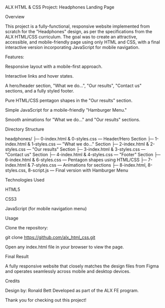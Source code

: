 ALX HTML & CSS Project: Headphones Landing Page

Overview

This project is a fully-functional, responsive website implemented from scratch for the "Headphones" design, as per the specifications from the ALX HTML/CSS curriculum. The goal was to create an attractive, accessible, and mobile-friendly page using only HTML and CSS, with a final interactive version incorporating JavaScript for mobile navigation.

Features:

Responsive layout with a mobile-first approach.

Interactive links and hover states.

A hero/header section, "What we do...", "Our results", "Contact us" sections, and a fully styled footer.

Pure HTML/CSS pentagon shapes in the "Our results" section.

Simple JavaScript for a mobile-friendly "Hamburger Menu."

Smooth animations for "What we do..." and "Our results" sections.

Directory Structure

headphones/
├─ 0-index.html & 0-styles.css — Header/Hero Section
├─ 1-index.html & 1-styles.css — "What we do..." Section
├─ 2-index.html & 2-styles.css — "Our results" Section
├─ 3-index.html & 3-styles.css — "Contact us" Section
├─ 4-index.html & 4-styles.css — "Footer" Section
├─ 6-index.html & 6-styles.css — Pentagon shapes using HTML/CSS
├─ 7-index.html & 7-styles.css — Animations for sections
├─ 8-index.html, 8-styles.css, 8-script.js — Final version with Hamburger Menu

Technologies Used

HTML5

CSS3

JavaScript (for mobile navigation menu)

Usage

Clone the repository:

git clone https://github.com/alx_html_css.git

Open any index.html file in your browser to view the page.

Final Result

A fully responsive website that closely matches the design files from Figma and operates seamlessly across mobile and desktop devices.

Credits

Design by: Ronald Bett
Developed as part of the ALX FE program.

Thank you for checking out this project!
